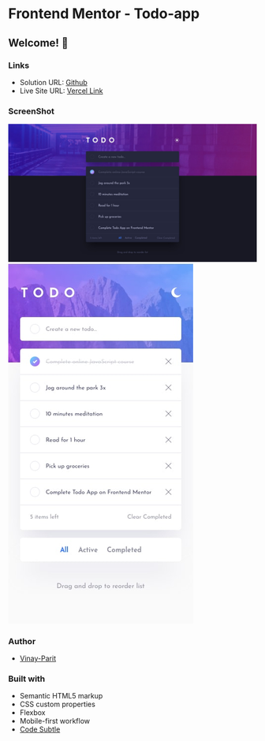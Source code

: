 # Frontend Mentor - Todo-app
## Welcome! 👋

### Links

- Solution URL: [Github](https://github.com/vinay-parit/JavaScript-Projects-Mini/tree/main/todo-app-main)
- Live Site URL: [Vercel Link](https://todo-app-eta-henna-59.vercel.app/)

### ScreenShot

![Desktop](./design/desktop-design-dark.jpg)
![Mobile](./design/mobile-design-light.jpg)

### Author

- [Vinay-Parit](https://www.linkedin.com/in/vinay-parit/)


### Built with

- Semantic HTML5 markup
- CSS custom properties
- Flexbox
- Mobile-first workflow
- [Code Subtle](https://www.linkedin.com/company/code-subtle/)

